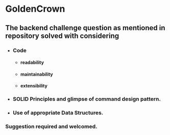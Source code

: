 # GoldenCrown

## The backend challenge question as mentioned in repository solved with considering 

* ### Code
     * #### readability
     * #### maintainability
     * #### extensibility
* ### SOLID Principles and glimpse of command design pattern.
* ### Use of appropriate Data Structures.

### Suggestion required and welcomed.
